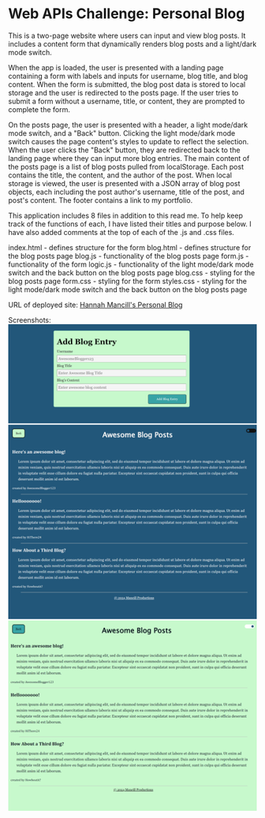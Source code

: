 # Web APIs Challenge: Personal Blog

This is a two-page website where users can input and view blog posts. It includes a content form that dynamically renders blog posts and a light/dark mode switch. 

When the app is loaded, the user is presented with a landing page containing a form with labels and inputs for username, blog title, and blog content. When the form is submitted, the blog post data is stored to local storage and the user is redirected to the posts page. If the user tries to submit a form without a username, title, or content, they are prompted to complete the form.

On the posts page, the user is presented with a header, a light mode/dark mode switch, and a "Back" button. Clicking the light mode/dark mode switch causes the page content's styles to update to reflect the selection. When the user clicks the "Back" button, they are redirected back to the landing page where they can input more blog entries. The main content of the posts page is a list of blog posts pulled from localStorage. Each post contains the title, the content, and the author of the post. When local storage is viewed, the user is presented with a JSON array of blog post objects, each including the post author's username, title of the post, and post's content. The footer contains a link to my portfolio.

This application includes 8 files in addition to this read me. To help keep track of the functions of each, I have listed their titles and purpose below. I have also added comments at the top of each of the .js and .css files.

index.html - defines structure for the form
blog.html - defines structure for the blog posts page
blog.js - functionality of the blog posts page
form.js - functionality of the form
logic.js - functionality of the light mode/dark mode switch and the back button on the blog posts page
blog.css - styling for the blog posts page
form.css - styling for the form
styles.css - styling for the light mode/dark mode switch and the back button on the blog posts page

URL of deployed site: [Hannah Mancill's Personal Blog](https://mancillh.github.io/Personal-Blog/)

Screenshots:
![Add Blog Entry Form](images/Add_Blog_Entry_Form.png)
![Blog Posts Page Dark Mode](images/Blog_Posts_Page_Dark_Mode.png)
![Blog Posts Page Light Mode](images/Blog_Posts_Page_Light_Mode.png)